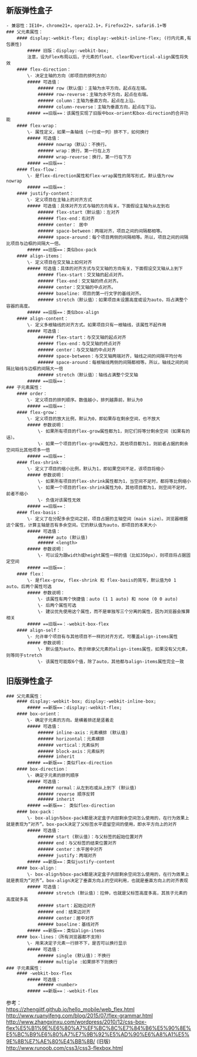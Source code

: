 ## 新版弹性盒子
    - 兼容性：IE10+，chrome21+，opera12.1+，Firefox22+，safari6.1+等
    ### 父元素属性：
        #### display:-webkit-flex; display:-webkit-inline-flex; (行内元素,有包裹性)
            ##### 旧版：display:-webkit-box;
            注意，设为Flex布局以后，子元素的float、clear和vertical-align属性将失效
        #### flex-direction：
            \- 决定主轴的方向（即项目的排列方向）
            ##### 可选值：
                ###### row（默认值）：主轴为水平方向，起点在左端。
                ###### row-reverse：主轴为水平方向，起点在右端。
                ###### column：主轴为垂直方向，起点在上沿。
                ###### column-reverse：主轴为垂直方向，起点在下沿。
            ##### ==旧版==：该属性实现了旧版中box-orient和box-direction的合并功能
        #### flex-wrap：
            \- 属性定义，如果一条轴线（一行或一列）排不下，如何换行
            ##### 可选值：
                ###### nowrap（默认）：不换行。
                ###### wrap：换行，第一行在上方
                ###### wrap-reverse：换行，第一行在下方
            ##### ==旧版==：
        #### flex-flow：
            \- 是flex-direction属性和flex-wrap属性的简写形式，默认值为row nowrap
            ##### ==旧版==：
        #### justify-content：
            \- 定义项目在主轴上的对齐方式
            ##### 可选值：具体对齐方式与轴的方向有关。下面假设主轴为从左到右
                ###### flex-start（默认值）：左对齐
                ###### flex-end：右对齐
                ###### center： 居中
                ###### space-between：两端对齐，项目之间的间隔都相等。
                ###### space-around：每个项目两侧的间隔相等。所以，项目之间的间隔比项目与边框的间隔大一倍。
            ##### ==旧版==：类似box-pack
        #### align-items：
            \- 定义项目在交叉轴上如何对齐
            ##### 可选值：具体的对齐方式与交叉轴的方向有关，下面假设交叉轴从上到下
                ###### flex-start：交叉轴的起点对齐。
                ###### flex-end：交叉轴的终点对齐。
                ###### center：交叉轴的中点对齐。
                ###### baseline: 项目的第一行文字的基线对齐。
                ###### stretch（默认值）：如果项目未设置高度或设为auto，将占满整个容器的高度。
            ##### ==旧版==：类似box-align
        #### align-content：
            \- 定义多根轴线的对齐方式。如果项目只有一根轴线，该属性不起作用
            ##### 可选值：
                ###### flex-start：与交叉轴的起点对齐
                ###### flex-end：与交叉轴的终点对齐
                ###### center：与交叉轴的中点对齐
                ###### space-between：与交叉轴两端对齐，轴线之间的间隔平均分布
                ###### space-around：每根轴线两侧的间隔都相等。所以，轴线之间的间隔比轴线与边框的间隔大一倍
                ###### stretch（默认值）：轴线占满整个交叉轴
            ##### ==旧版==：
    ### 子元素属性：
        #### order：
            \- 定义项目的排列顺序。数值越小，排列越靠前，默认为0
            ##### ==旧版==：
        #### flex-grow：
            \- 定义项目的放大比例，默认为0，即如果存在剩余空间，也不放大
            ##### 参数说明：  
                \- 如果所有项目的flex-grow属性都为1，则它们将等分剩余空间（如果有的话）。  
                \- 如果一个项目的flex-grow属性为2，其他项目都为1，则前者占据的剩余空间将比其他项多一倍
            ##### ==旧版==：
        #### flex-shrink：
            \- 定义了项目的缩小比例，默认为1，即如果空间不足，该项目将缩小
            ##### 参数说明：
                \- 如果所有项目的flex-shrink属性都为1，当空间不足时，都将等比例缩小  
                \- 如果一个项目的flex-shrink属性为0，其他项目都为1，则空间不足时，前者不缩小
                \- 负值对该属性无效
            ##### ==旧版==：
        #### flex-basis：
            \- 定义了在分配多余空间之前，项目占据的主轴空间（main size）。浏览器根据这个属性，计算主轴是否有多余空间。它的默认值为auto，即项目的本来大小
            ##### 可选值：
                ###### auto (默认值)
                ###### <length> 
            ##### 参数说明：
                \- 可以设为跟width或height属性一样的值（比如350px），则项目将占据固定空间
            ##### ==旧版==：
        #### flex：
            \- 是flex-grow, flex-shrink 和 flex-basis的简写，默认值为0 1 auto。后两个属性可选
            ##### 参数说明：
                \- 该属性有两个快捷值：auto (1 1 auto) 和 none (0 0 auto)
                \- 后两个属性可选
                \- 建议优先使用这个属性，而不是单独写三个分离的属性，因为浏览器会推算相关
            ##### ==旧版==：-webkit-box-flex
        #### align-self：
            \- 允许单个项目有与其他项目不一样的对齐方式，可覆盖align-items属性
            ##### 参数说明：
                \- 默认值为auto，表示继承父元素的align-items属性，如果没有父元素，则等同于stretch  
                \- 该属性可能取6个值，除了auto，其他都与align-items属性完全一致  

## 旧版弹性盒子
    ### 父元素属性：
        #### display:-webkit-box; display:-webkit-inline-box;
            ##### ==新版==：display:-webkit-flex;
        #### box-orient：
            \- 确定子元素的方向。是横着排还是竖着走
            ##### 可选值：
                ###### inline-axis：元素横排 (默认值)  
                ###### horizontal：元素横排  
                ###### vertical：元素纵列  
                ###### block-axis：元素纵列  
                ###### inherit
            ##### ==新版==：类似flex-direction
        #### box-direction：
            \- 确定子元素的排列顺序
            ##### 可选值：
                ###### normal：从左到右或从上到下 (默认值)  
                ###### reverse 顺序反转
                ###### inherit
            ##### ==新版==： 类似flex-direction
        #### box-pack：
            \- box-align与box-pack都是决定盒子内部剩余空间怎么使用的，在行为效果上就是表现为“对齐”。box-pack决定了父标签水平遗留空间的使用，即水平方向上的对齐
            ##### 可选值：
                ###### start (默认值)：与父标签的起始位置对齐  
                ###### end：与父标签的结束位置对齐  
                ###### center：水平居中对齐  
                ###### justify：两端对齐
            ##### ==新版==：类似justify-content
        #### box-align：
            \- box-align与box-pack都是决定盒子内部剩余空间怎么使用的，在行为效果上就是表现为“对齐”。box-align决定了垂直方向上的空间利用，也就是垂直方向上的对齐表现
            ##### 可选值：
                ###### stretch (默认值)：拉伸，也就是父标签高度多高，其孩子元素的高度就多高  
                ###### start：起始边对齐  
                ###### end：结束边对齐  
                ###### center：居中对齐  
                ###### baseline：基线对齐  
            ##### ==新版==：类似align-items
        #### box-lines：（所有浏览器都不支持）
            \- 用来决定子元素一行排不下，是否可以换行显示
            ##### 可选值：          
                ###### single (默认值)：不换行  
                ###### multiple :如果排不下则换行   
    ### 子元素属性：
        #### -webkit-box-flex
            ##### 可选值：
                ###### <number>
            ##### ==新版==：-webkit-flex
参考：  
https://zhengjitf.github.io/hello_mobile/web_flex.html  
http://www.ruanyifeng.com/blog/2015/07/flex-grammar.html
http://www.zhangxinxu.com/wordpress/2010/12/css-box-flex%E5%B1%9E%E6%80%A7%EF%BC%8C%E7%84%B6%E5%90%8E%E5%BC%B9%E6%80%A7%E7%9B%92%E5%AD%90%E6%A8%A1%E5%9E%8B%E7%AE%80%E4%BB%8B/ (旧版)  
http://www.runoob.com/css3/css3-flexbox.html



